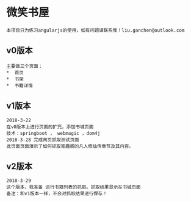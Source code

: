 # 微笑书屋  
    
    本项目只为练习angularjs的使用，如有问题请联系我！liu.ganchen@outlook.com

## v0版本  
    
    主要做三个页面：
    *  首页
    *  书架
    *  书籍详情
    

## v1版本

    2018-3-22
    在v0版本上进行页面的扩充，添加书城页面
    技术：springboot ， webmagic ，dom4j
    2018-3-28 完成网页抓取测试页面
    此页面页面演示了如何抓取笔趣阁的凡人修仙传章节及其内容。
    
## v2版本
    
    2018-3-29
    这个版本，我准备 进行书籍列表的抓取。抓取结果显示在书城页面
    备注：和v1版本一样，不会对抓取结果进行保存！
